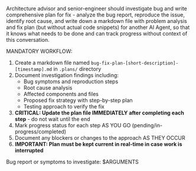 Architecture advisor and senior-engineer should investigate bug and write comprehensive plan for fix - analyze the bug report, reproduce the issue, identify root cause, and write down a markdown file with problem analysis and fix plan (but without actual code snippets) for another AI Agent, so that it knows what needs to be done and can track progress without context of this conversation.

MANDATORY WORKFLOW:
1. Create a markdown file named `bug-fix-plan-[short-description]-[timestamp].md` in `.plans/` directory
2. Document investigation findings including:
   - Bug symptoms and reproduction steps
   - Root cause analysis
   - Affected components and files
   - Proposed fix strategy with step-by-step plan
   - Testing approach to verify the fix
3. **CRITICAL: Update the plan file IMMEDIATELY after completing each step** - do not wait until the end
4. Mark progress status for each step AS YOU GO (pending/in-progress/completed)
5. Document any blockers or changes to the approach AS THEY OCCUR
6. **IMPORTANT: Plan must be kept current in real-time in case work is interrupted**

Bug report or symptoms to investigate:
$ARGUMENTS